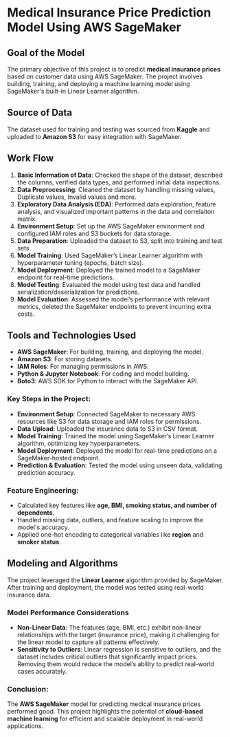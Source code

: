 # **Medical Insurance Price Prediction Model Using AWS SageMaker**

## **Goal of the Model**

The primary objective of this project is to predict **medical insurance prices** based on customer data using AWS SageMaker. The project involves building, training, and deploying a machine learning model using SageMaker's built-in Linear Learner algorithm.

## **Source of Data**

The dataset used for training and testing was sourced from **Kaggle** and uploaded to **Amazon S3** for easy integration with SageMaker.

## **Work Flow**
1. **Basic Information of Data**: Checked the shape of the dataset, described the columns, verified data types, and performed initial data inspections.
2. **Data Preprocessing**: Cleaned the dataset by handling missing values, Duplicate values, Invalid values and more.
3. **Exploratory Data Analysis (EDA)**: Performed data exploration, feature analysis, and visualized important patterns in the data and correlaiton matrix.
4. **Environment Setup**: Set up the AWS SageMaker environment and configured IAM roles and S3 buckets for data storage.
5. **Data Preparation**: Uploaded the dataset to S3, split into training and test sets.
6. **Model Training**: Used SageMaker’s Linear Learner algorithm with hyperparameter tuning (epochs, batch size).
7. **Model Deployment**: Deployed the trained model to a SageMaker endpoint for real-time predictions.
8. **Model Testing**: Evaluated the model using test data and handled serialization/deserialization for predictions.
9. **Model Evaluation**: Assessed the model’s performance with relevant metrics, deleted the SageMaker endpoints to prevent incurring extra costs.

## **Tools and Technologies Used**

- **AWS SageMaker**: For building, training, and deploying the model.
- **Amazon S3**: For storing datasets.
- **IAM Roles**: For managing permissions in AWS.
- **Python & Jupyter Notebook**: For coding and model building.
- **Boto3**: AWS SDK for Python to interact with the SageMaker API.

### **Key Steps in the Project**:

- **Environment Setup**: Connected SageMaker to necessary AWS resources like S3 for data storage and IAM roles for permissions.
- **Data Upload**: Uploaded the insurance data to S3 in CSV format.
- **Model Training**: Trained the model using SageMaker’s Linear Learner algorithm, optimizing key hyperparameters.
- **Model Deployment**: Deployed the model for real-time predictions on a SageMaker-hosted endpoint.
- **Prediction & Evaluation**: Tested the model using unseen data, validating prediction accuracy.

### **Feature Engineering**:

- Calculated key features like **age, BMI, smoking status, and number of dependents**.
- Handled missing data, outliers, and feature scaling to improve the model's accuracy.
- Applied one-hot encoding to categorical variables like **region** and **smoker status**.

## **Modeling and Algorithms**

The project leveraged the **Linear Learner** algorithm provided by SageMaker. After training and deployment, the model was tested using real-world insurance data.

### **Model Performance Considerations**

- **Non-Linear Data**: The features (age, BMI, etc.) exhibit non-linear relationships with the target (insurance price), making it challenging for the linear model to capture all patterns effectively.
- **Sensitivity to Outliers**: Linear regression is sensitive to outliers, and the dataset includes critical outliers that significantly impact prices. Removing them would reduce the model’s ability to predict real-world cases accurately.

### **Conclusion:**

The **AWS SageMaker** model for predicting medical insurance prices performed good. This project highlights the potential of **cloud-based machine learning** for efficient and scalable deployment in real-world applications.




    

